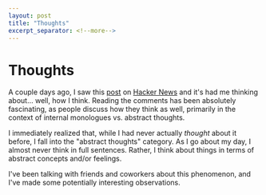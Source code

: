 ```yaml
---
layout: post
title: "Thoughts"
excerpt_separator: <!--more-->
---
```


# Thoughts

A couple days ago, I saw this [post](https://ryanandrewlangdon.wordpress.com/2020/01/28/today-i-learned-that-not-everyone-has-an-internal-monologue-and-it-has-ruined-my-day/) on [Hacker News](https://news.ycombinator.com/item?id=22193451) and it's had me thinking about... well, how I think. Reading the comments has been absolutely fascinating, as people discuss how they think as well, primarily in the context of internal monologues vs. abstract thoughts.

I immediately realized that, while I had never actually *thought* about it before, I fall into the "abstract thoughts" category. As I go about my day, I almost never think in full sentences. Rather, I think about things in terms of abstract concepts and/or feelings.

I've been talking with friends and coworkers about this phenomenon, and I've made some potentially interesting observations.

